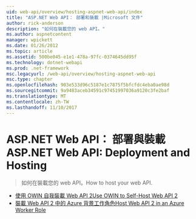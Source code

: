 ```yaml
---
uid: web-api/overview/hosting-aspnet-web-api/index
title: "ASP.NET Web API： 部署和裝載 |Microsoft 文件"
author: rick-anderson
description: "如何在裝載您的 web API。"
ms.author: aspnetcontent
manager: wpickett
ms.date: 01/26/2012
ms.topic: article
ms.assetid: 500be045-e1e1-478a-97fc-0374645dd95f
ms.technology: dotnet-webapi
ms.prod: .net-framework
msc.legacyurl: /web-api/overview/hosting-aspnet-web-api
msc.type: chapter
ms.openlocfilehash: 903e533d96c5187e1c7875f5bfcfdc4eba0ae98d
ms.sourcegitcommit: 9a9483aceb34591c97451997036a9120c3fe2baf
ms.translationtype: MT
ms.contentlocale: zh-TW
ms.lasthandoff: 11/10/2017
---
```

<a name="aspnet-web-api-deployment-and-hosting"></a><span data-ttu-id="1ab20-103">ASP.NET Web API： 部署與裝載</span><span class="sxs-lookup"><span data-stu-id="1ab20-103">ASP.NET Web API: Deployment and Hosting</span></span>
====================
> <span data-ttu-id="1ab20-104">如何在裝載您的 web API。</span><span class="sxs-lookup"><span data-stu-id="1ab20-104">How to host your web API.</span></span>


- [<span data-ttu-id="1ab20-105">使用 OWIN 自我裝載 Web API 2</span><span class="sxs-lookup"><span data-stu-id="1ab20-105">Use OWIN to Self-Host Web API 2</span></span>](use-owin-to-self-host-web-api.md)
- [<span data-ttu-id="1ab20-106">裝載 Web API 2 中的 Azure 背景工作角色</span><span class="sxs-lookup"><span data-stu-id="1ab20-106">Host Web API 2 in an Azure Worker Role</span></span>](host-aspnet-web-api-in-an-azure-worker-role.md)
